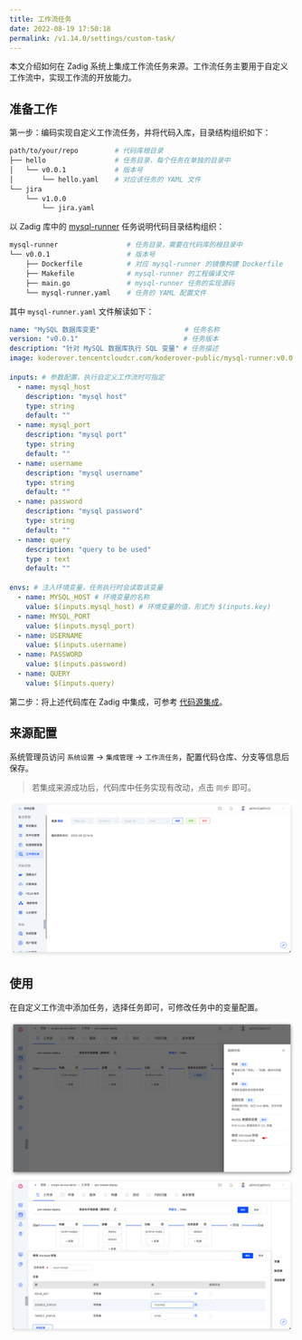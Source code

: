 ```yaml
---
title: 工作流任务
date: 2022-08-19 17:50:18
permalink: /v1.14.0/settings/custom-task/
---
```


本文介绍如何在 Zadig 系统上集成工作流任务来源。工作流任务主要用于自定义工作流中，实现工作流的开放能力。

## 准备工作
第一步：编码实现自定义工作流任务，并将代码入库，目录结构组织如下：
``` bash
path/to/your/repo         # 代码库根目录
├── hello                 # 任务目录，每个任务在单独的目录中
│   └── v0.0.1            # 版本号
│       └── hello.yaml    # 对应该任务的 YAML 文件
└── jira
    └── v1.0.0
        └── jira.yaml
```

以 Zadig 库中的 [mysql-runner](https://github.com/koderover/zadig/tree/release-1.14.0/pkg/microservice/aslan/core/workflow/service/workflow/plugins) 任务说明代码目录结构组织：
``` bash
mysql-runner                 # 任务目录，需要在代码库的根目录中
└── v0.0.1                   # 版本号
    ├── Dockerfile           # 对应 mysql-runner 的镜像构建 Dockerfile
    ├── Makefile             # mysql-runner 的工程编译文件
    ├── main.go              # mysql-runner 任务的实现源码
    └── mysql-runner.yaml    # 任务的 YAML 配置文件
```

其中 `mysql-runner.yaml` 文件解读如下：

``` yaml
name: "MySQL 数据库变更"                     # 任务名称
version: "v0.0.1"                          # 任务版本
description: "针对 MySQL 数据库执行 SQL 变量" # 任务描述
image: koderover.tencentcloudcr.com/koderover-public/mysql-runner:v0.0.1-amd64 # 任务镜像

inputs: # 参数配置，执行自定义工作流时可指定
  - name: mysql_host
    description: "mysql host"
    type: string
    default: ""
  - name: mysql_port
    description: "mysql port"
    type: string
    default: ""
  - name: username
    description: "mysql username"
    type: string
    default: ""
  - name: password
    description: "mysql password"
    type: string
    default: ""
  - name: query
    description: "query to be used"
    type : text
    default: ""

envs: # 注入环境变量，任务执行时会读取该变量
  - name: MYSQL_HOST # 环境变量的名称
    value: $(inputs.mysql_host) # 环境变量的值，形式为 $(inputs.key)
  - name: MYSQL_PORT
    value: $(inputs.mysql_port)
  - name: USERNAME
    value: $(inputs.username)
  - name: PASSWORD
    value: $(inputs.password)
  - name: QUERY
    value: $(inputs.query)
```

第二步：将上述代码库在 Zadig 中集成，可参考 [代码源集成](/v1.14.0/settings/codehost/gitlab/)。


## 来源配置

系统管理员访问 `系统设置` -> `集成管理` -> `工作流任务`，配置代码仓库、分支等信息后保存。

> 若集成来源成功后，代码库中任务实现有改动，点击 `同步` 即可。

![pipeline_task](./_images/pipeline_task_help.png)

## 使用

在自定义工作流中添加任务，选择任务即可，可修改任务中的变量配置。

![pipeline_task](./_images/pipeline_task_demo.png)
![pipeline_task](./_images/pipeline_task_demo_1.png)
